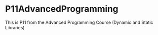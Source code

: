 # P11AdvancedProgramming
This is P11 from the Advanced Programming Course (Dynamic and Static Libraries)
